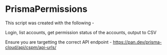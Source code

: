 # PrismaPermissions


This script was created with the following - 

Login, list accounts, get permission status of the accounts, output to CSV


Ensure you are targetting the correct API endpoint - 
https://pan.dev/prisma-cloud/api/cspm/api-urls/
